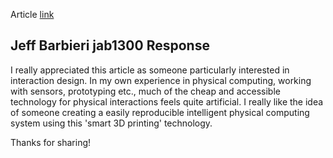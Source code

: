 Article [link](https://www.sciencedaily.com/releases/2021/09/210914111252.htm)

## Jeff Barbieri jab1300 Response

I really appreciated this article as someone particularly interested in interaction design. In my own experience in physical computing, working with sensors, prototyping etc., much of the cheap and accessible technology for physical interactions feels quite artificial. I really like the idea of someone creating a easily reproducible intelligent physical computing system using this 'smart 3D printing' technology. 

Thanks for sharing!
